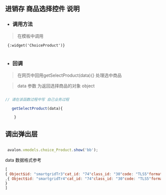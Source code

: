 ## 进销存 商品选择控件 说明

- ### 调用方法
 
> 在模板中调用

```` html
 {:widget('ChoiceProduct')}
 
```` 
- ### 回调 

> 在网页中回用getSelectProduct(data){} 处理选中商品

> data 参数 为返回选择商品的对象 object



``` javascript

// 请在该函数过程中写 自己业务过程

   getSelectProduct(data){

    }
````

## 调出弹出层

```` javascript

 avalon.vmodels.choice_Product.show('bb');
````

 data 数据格式参考
```` javascript
[
{ Object$id: "smartgridTr3"cat_id: "74"class_id: "30"code: "TLS5"format: "黄色*90L*13"id: "5"name: "塔拉斯5"selected: truestornNum: null}
,{ Object$id: "smartgridTr4"cat_id: "74"class_id: "30"code: "TLS5"format: "黄色*90L*15"id: "6"name: "塔拉斯5"selected: truestornNum: null
}
]

````
   